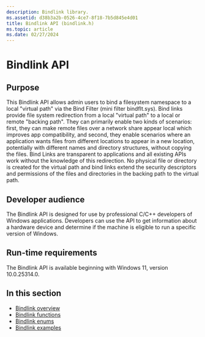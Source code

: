 ```yaml
---
description: Bindlink library.
ms.assetid: d38b3a2b-0526-4ce7-8f18-7b5d845e4d01
title: Bindlink API (bindlink.h)
ms.topic: article
ms.date: 02/27/2024
---
```


# Bindlink API

## Purpose

This Bindlink API allows admin users to bind a filesystem namespace to a local "virtual path" via the Bind Filter (mini filter bindflt.sys). Bind links provide file system redirection from a local "virtual path" to a local or remote "backing path". They can primarily enable two kinds of scenarios: first, they can make remote files over a network share appear local which improves app compatibility, and second, they enable scenarios where an application wants files from different locations to  appear in a new location, potentially with different names and directory structures, without copying the files. Bind Links are transparent to applications and all existing APIs work without the knowledge of this redirection. No physical file or directory is created for the virtual path and bind links extend the security descriptors and permissions of the files and directories in the backing path to the virtual path.

## Developer audience

The Bindlink API is designed for use by professional C/C++ developers of Windows applications. Developers can use the API to get information about a hardware device and determine if the machine is eligible to run a specific version of Windows.

## Run-time requirements

The Bindlink API is available beginning with Windows 11, version 10.0.25314.0.

## In this section

- [Bindlink overview](bindlink-overview.md)
- [Bindlink functions](bindlink-api-functions.md)
- [Bindlink enums](bindlink-api-enums.md)
- [Bindlink examples](bindlink-example.md)
